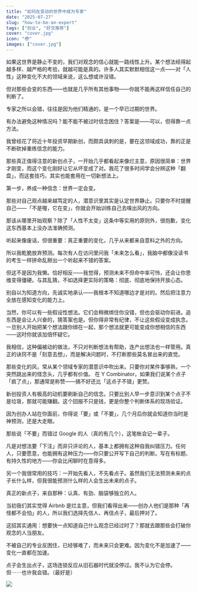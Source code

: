 ```yaml
---
title: "如何在变动的世界中成为专家"
date: "2025-07-27"
slug: "how-to-be-an-expert"
tags: ["创业", "好文推荐"]
cover: "cover.jpg"
icon: "😎"
images: ["cover.jpg"]
---
```

如果这世界是静止不变的，我们对观念的信心就能一路线性上升。某个想法经得起越多样、越严格的考验，就越可能是真的。许多人其实默默相信这一点——对「人性」这种变化不大的领域来说，这么想或许没错。



但对那些会变的东西——也就是几乎所有其他事物——你就不能再这样信任自己的判断了。



专家之所以会错，往往是因为他们精通的，是一个早已过期的世界。



有办法避免这种情况吗？能不能不被过时信念困住？答案是——可以，但得靠一点方法。



我曾经花了将近十年投资早期新创，而颇具讽刺的是，要在这领域成功，靠的正是不断砍掉重练信念的能力。



那些真正值得注意的新创点子，一开始几乎都看起来像烂主意，原因很简单：世界才刚变，而这个变化刚好让它从坏变成了对。我花了很多时间学会分辨这种「翻盘」，而这套技巧，其实也能套用在一切新想法上。



第一步，养成一种信念：世界一定会变。



那些对自己观点越来越笃定的人，潜意识里其实是认定世界静止。只要你不时提醒自己——「不是喔，它在变」，你就会开始训练自己去嗅出风的方向。



那该从哪里开始观察？除了「人性不太变」这条中等实用的原则外，很抱歉，变化这东西基本上没办法准确预测。



听起来像废话，但很重要：真正重要的变化，几乎从来都来自意料之外的方向。



所以我乾脆放弃预测。每次有人在访问里问我「未来怎么看」，我脑中都像没读书的考生一样拼命乱掰出一个听起来不错的答案。



但这不是因为我懒。恰好相反——我觉得，预测未来不但命中率可怜，还会让你思维变得僵硬。与其乱猜，不如选择更实际的策略：彻底、彻底地保持开放心态。



别自以为知道方向，先诚实地承认——我根本不知道哪边才是对的。然后把注意力全放在感知变化的能力上。



当然，你可以有一些假设性想法。它们会稍微绑住你没错，但也会驱动你前进。追东西是会让人兴奋的，猜答案也是。但你得非常有纪律，不让这些假设变成执念。
一旦别人开始把某个想法跟你绑在一起，那个想法就更可能变成你想相信的东西——这时你就该加倍怀疑它。



我相信，这种偏被动的做法，不只对判断想法有帮助，连产出想法也一样管用。真正的诀窍不是「刻意去想」，而是解决问题时，不打断那些莫名冒出来的直觉。



那些变化的风，常从某个领域专家的潜意识中吹出来。只要你对某件事够熟，一个突然跳出来的怪念头，几乎都有价值。
在 Y Combinator，如果我们说某个点子「疯了点」，那通常是称赞——搞不好还比「这点子不错」更赞。



新创投资人有极高的动机要刷新自己的信念。只要比别人早一步意识到某个点子不是垃圾，那就可能赚翻。这个回报不只是钱，更是你整个判断体系的现场验证。



因为创办人站在你面前，你得说「要」或「不要」，几个月后你就会知道你当时是神预测，还是大走眼。



那些说「不要」而错过 Google 的人（真的有几个），这笔帐会记一辈子。



凡是对想法要「下注」而非只评论的人，基本上都拥有这种自我纠错压力。任何人，只要愿意，也能拥有这种压力——你只要公开写下自己的判断。写在有标题、有持久性的地方——你会比闲聊时在意得多。



另一个我很常用的技巧：一开始先看人，不先看点子。虽然我们无法预测未来的点子长什么样，但我很能预测什么样的人会生出未来的点子。



真正的新点子，来自那种：认真、有劲、脑袋够独立的人。



当初我们其实觉得 Airbnb 是烂主意，但我们看得出来——创办人他们是那种「再怪都不会怕」的人，所以我们选择先信人、再信点子，最后押对了。



这招其实通用：想要快一点知道自己什么观念已经过时了？那就去跟那些会打破你观念的人当朋友。



不被自己的专业反困住，已经够难了，而未来只会更难。因为变化不是加速了——变化一直都在加速。



点子会生出点子，这场连锁反应从旧石器时代就没停过。我不认为它会停。
但⋯⋯也许我会错。（最好是）




![](https://prod-files-secure.s3.us-west-2.amazonaws.com/112d0858-5090-4d34-a606-b75eb8d65fd2/46476355-9cf3-4e99-9b7a-3531bc426380/1000202064.png?X-Amz-Algorithm=AWS4-HMAC-SHA256&X-Amz-Content-Sha256=UNSIGNED-PAYLOAD&X-Amz-Credential=ASIAZI2LB4667EVKO7WR%2F20250901%2Fus-west-2%2Fs3%2Faws4_request&X-Amz-Date=20250901T053418Z&X-Amz-Expires=3600&X-Amz-Security-Token=IQoJb3JpZ2luX2VjEKX%2F%2F%2F%2F%2F%2F%2F%2F%2F%2FwEaCXVzLXdlc3QtMiJGMEQCIGBhHTJJWp2NFRw8bxF4HT%2BHdGoCqbEDRdqkPGEjL4ViAiA065Mb8G83btj2GHXHY6o4Li4AXkucuGk80rtjLzARyyqIBAj%2B%2F%2F%2F%2F%2F%2F%2F%2F%2F%2F8BEAAaDDYzNzQyMzE4MzgwNSIMM688duj1kVRJFS92KtwD9%2BjTBriyG8WYkxIGm%2BChruCFE%2BZzqghapm3uCjX0vVk6Pzn%2F4zysaGRxv0nlCq92GF%2FIiZm18tICfjVbenllPTVjj%2F%2BRUzaPIpqC%2FWBjcdovD8hW3BVfFQp2OMqY10G%2Fpda6fQJ%2FmSNQjtWA2AIWroLDka77r%2BVz1tfSYHVr1Lp%2B5P9H%2Bupy3timLVuCS6I%2B1yvxY%2BPXzqS3V4Cxw5jSF%2Biw%2B7bbVzg6V%2FX0rmSnbysLKpkDnCcZ5ud6C3NZ%2Bp%2B5M7SetJlUXwWgPe9pEMKS%2Bqzi0ICqwjyMZUQtTB01KtNQxJqXBg61sS%2BZ53leSheezJuakTKF3vJXROPIk8n8gP%2BOuT0NDNWZ25vMlIMzaq2cvmRVNEJ%2B87p1x2sCsOSggIA1B0%2FYk%2FKbW%2BxDUTo0tDtvY4PSVns2PvkMeOshrztFJZ42Bxm8UWUF3fPZfLUHHqHzP8LsRieerWuFvSc9DfFRsYV6nD2dAalraHBG0pwYF5dJznoNoWH%2FEYMIv8gWnE5qrlqrCYSdMoLCpEp%2FXt0T%2BDidI4Pnt%2BRGAT3GjQheGGKLXHOOmpegHKWG%2Bvj42VlFkP2TlUpnvjtT2RRTZAbePQBs1FVZU0W0whZX6TKmmsN%2Fa%2B4N5WQog4MwysHUxQY6pgGymgdwc0Pyg%2FtaXpq35KFgSMCtd5Bt3stn%2BHdGVldFn09EN64QBgDb%2BUTzvjhbhD4EcnfHEAEA8eOgJeVGMj2kjwI5IVEQO0TzRkbj85ec3UrUfxDKoP8Vv2zdtYnP%2FJQ6rinP8Y0xcFAy3HEupO5T1gSV3VTc1srC210eEyoke4SnCzm4jtqau4ZyNOP9VHTlj75kXSAGTv4LVnnkJ7lLSon6Pb0r&X-Amz-Signature=662db6ac7d3cb481261a13273d75a11846a495e27e84d92b388bba2f7a0e2b0d&X-Amz-SignedHeaders=host&x-amz-checksum-mode=ENABLED&x-id=GetObject)


